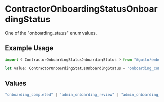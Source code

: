 # ContractorOnboardingStatusOnboardingStatus

One of the "onboarding_status" enum values.

## Example Usage

```typescript
import { ContractorOnboardingStatusOnboardingStatus } from "@gusto/embedded-api/models/components/contractoronboardingstatus.js";

let value: ContractorOnboardingStatusOnboardingStatus = "onboarding_completed";
```

## Values

```typescript
"onboarding_completed" | "admin_onboarding_review" | "admin_onboarding_incomplete" | "self_onboarding_not_invited" | "self_onboarding_invited" | "self_onboarding_started" | "self_onboarding_review"
```